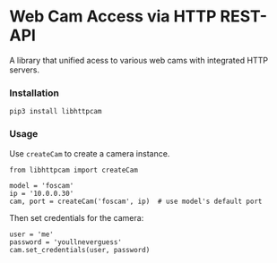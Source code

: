 # Web Cam Access via HTTP REST-API

A library that unified acess to various web cams with integrated HTTP servers.

### Installation
    pip3 install libhttpcam

### Usage
Use `createCam` to create a camera instance.

    from libhttpcam import createCam

    model = 'foscam'
    ip = '10.0.0.30'
    cam, port = createCam('foscam', ip)  # use model's default port

Then set credentials for the camera:

    user = 'me'
    password = 'youllneverguess'
    cam.set_credentials(user, password)
